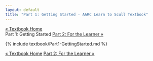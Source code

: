 ```yaml
---
layout: default
title: "Part 1: Getting Started - AARC Learn to Scull Textbook"
---
```


<div class="textbook-header">
  <a href="{{ site.baseurl }}/textbook/" class="textbook-home-link">« Textbook Home</a>
  <div class="textbook-navigation-compact">
    <span class="prev-chapter"></span>
    <span class="current-part">Part 1: Getting Started</span>
    <a href="{{ site.baseurl }}/textbook/chapters/part2.html" class="next-chapter">Part 2: For the Learner »</a>
  </div>
</div>

{% include textbook/Part1-GettingStarted.md %}

<div class="textbook-footer">
  <div class="textbook-navigation-compact">
    <span class="prev-chapter"></span>
    <a href="{{ site.baseurl }}/textbook/" class="textbook-home-link">« Textbook Home</a>
    <a href="{{ site.baseurl }}/textbook/chapters/part2.html" class="next-chapter">Part 2: For the Learner »</a>
  </div>
</div>